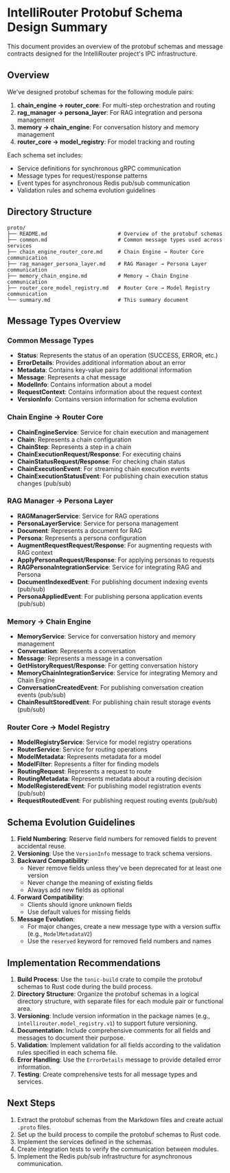 # IntelliRouter Protobuf Schema Design Summary

This document provides an overview of the protobuf schemas and message contracts designed for the IntelliRouter project's IPC infrastructure.

## Overview

We've designed protobuf schemas for the following module pairs:

1. **chain_engine → router_core**: For multi-step orchestration and routing
2. **rag_manager → persona_layer**: For RAG integration and persona management
3. **memory → chain_engine**: For conversation history and memory management
4. **router_core → model_registry**: For model tracking and routing

Each schema set includes:
- Service definitions for synchronous gRPC communication
- Message types for request/response patterns
- Event types for asynchronous Redis pub/sub communication
- Validation rules and schema evolution guidelines

## Directory Structure

```
proto/
├── README.md                       # Overview of the protobuf schemas
├── common.md                       # Common message types used across services
├── chain_engine_router_core.md     # Chain Engine → Router Core communication
├── rag_manager_persona_layer.md    # RAG Manager → Persona Layer communication
├── memory_chain_engine.md          # Memory → Chain Engine communication
├── router_core_model_registry.md   # Router Core → Model Registry communication
└── summary.md                      # This summary document
```

## Message Types Overview

### Common Message Types

- **Status**: Represents the status of an operation (SUCCESS, ERROR, etc.)
- **ErrorDetails**: Provides additional information about an error
- **Metadata**: Contains key-value pairs for additional information
- **Message**: Represents a chat message
- **ModelInfo**: Contains information about a model
- **RequestContext**: Contains information about the request context
- **VersionInfo**: Contains version information for schema evolution

### Chain Engine → Router Core

- **ChainEngineService**: Service for chain execution and management
- **Chain**: Represents a chain configuration
- **ChainStep**: Represents a step in a chain
- **ChainExecutionRequest/Response**: For executing chains
- **ChainStatusRequest/Response**: For checking chain status
- **ChainExecutionEvent**: For streaming chain execution events
- **ChainExecutionStatusEvent**: For publishing chain execution status changes (pub/sub)

### RAG Manager → Persona Layer

- **RAGManagerService**: Service for RAG operations
- **PersonaLayerService**: Service for persona management
- **Document**: Represents a document for RAG
- **Persona**: Represents a persona configuration
- **AugmentRequestRequest/Response**: For augmenting requests with RAG context
- **ApplyPersonaRequest/Response**: For applying personas to requests
- **RAGPersonaIntegrationService**: Service for integrating RAG and Persona
- **DocumentIndexedEvent**: For publishing document indexing events (pub/sub)
- **PersonaAppliedEvent**: For publishing persona application events (pub/sub)

### Memory → Chain Engine

- **MemoryService**: Service for conversation history and memory management
- **Conversation**: Represents a conversation
- **Message**: Represents a message in a conversation
- **GetHistoryRequest/Response**: For getting conversation history
- **MemoryChainIntegrationService**: Service for integrating Memory and Chain Engine
- **ConversationCreatedEvent**: For publishing conversation creation events (pub/sub)
- **ChainResultStoredEvent**: For publishing chain result storage events (pub/sub)

### Router Core → Model Registry

- **ModelRegistryService**: Service for model registry operations
- **RouterService**: Service for routing operations
- **ModelMetadata**: Represents metadata for a model
- **ModelFilter**: Represents a filter for finding models
- **RoutingRequest**: Represents a request to route
- **RoutingMetadata**: Represents metadata about a routing decision
- **ModelRegisteredEvent**: For publishing model registration events (pub/sub)
- **RequestRoutedEvent**: For publishing request routing events (pub/sub)

## Schema Evolution Guidelines

1. **Field Numbering**: Reserve field numbers for removed fields to prevent accidental reuse.
2. **Versioning**: Use the `VersionInfo` message to track schema versions.
3. **Backward Compatibility**: 
   - Never remove fields unless they've been deprecated for at least one version
   - Never change the meaning of existing fields
   - Always add new fields as optional
4. **Forward Compatibility**:
   - Clients should ignore unknown fields
   - Use default values for missing fields
5. **Message Evolution**:
   - For major changes, create a new message type with a version suffix (e.g., `ModelMetadataV2`)
   - Use the `reserved` keyword for removed field numbers and names

## Implementation Recommendations

1. **Build Process**: Use the `tonic-build` crate to compile the protobuf schemas to Rust code during the build process.
2. **Directory Structure**: Organize the protobuf schemas in a logical directory structure, with separate files for each module pair or functional area.
3. **Versioning**: Include version information in the package names (e.g., `intellirouter.model_registry.v1`) to support future versioning.
4. **Documentation**: Include comprehensive comments for all fields and messages to document their purpose.
5. **Validation**: Implement validation for all fields according to the validation rules specified in each schema file.
6. **Error Handling**: Use the `ErrorDetails` message to provide detailed error information.
7. **Testing**: Create comprehensive tests for all message types and services.

## Next Steps

1. Extract the protobuf schemas from the Markdown files and create actual `.proto` files.
2. Set up the build process to compile the protobuf schemas to Rust code.
3. Implement the services defined in the schemas.
4. Create integration tests to verify the communication between modules.
5. Implement the Redis pub/sub infrastructure for asynchronous communication.